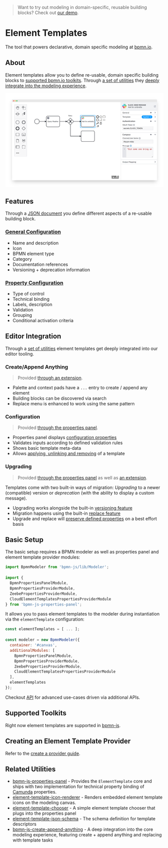 > Want to try out modeling in domain-specific, reusable building blocks? Check out [our demo](https://bpmn-io.github.io/bpmn-js-connectors-extension/?aa=1).

# Element Templates

The tool that powers declarative, domain specific modeling at [bpmn.io](https://bpmn.io/).

## About

Element templates allow you to define re-usable, domain specific building blocks to [supported bpmn.io toolkits](#supported-toolkits). Through [a set of utilities](#related-utilities) they [deeply integrate into the modeling experience](#editor-integration).

![Element Templates application demo](./docs/screenshot.png)


## Features

Through a [JSON document](./docs/DEFINITION.md#readme) you define different aspects of a re-usable building block.

### [General Configuration](./docs/DEFINITION.md#general)

* Name and description
* Icon
* BPMN element type
* Category
* Documentation references
* Versioning + deprecation information

### [Property Configuration](./docs/DEFINITION.md#properties)

* Type of control
* Technical binding
* Labels, description
* Validation
* Grouping
* Conditional activation criteria


## Editor Integration

Through a [set of utilities](#related-utilities) element templates get deeply integrated into our editor tooling.

### Create/Append Anything

> Provided [through an extension](https://github.com/bpmn-io/bpmn-js-create-append-anything).

* Palette and context pads have a `...` entry to create / append any element
* Building blocks can be discovered via search
* Replace menu is enhanced to work using the same pattern

### Configuration

> Provided [through the properties panel](https://github.com/bpmn-io/bpmn-js-properties-panel).

* Properties panel displays [configuration properties](./docs/PROPERTIES_EDITING.md#readme)
* Validates inputs according to defined validation rules
* Shows basic template meta-data
* Allows [applying, unlinking and removing](./docs/APPLICATION.md#readme) of a template

### Upgrading

> Provided [through the properties panel](https://github.com/bpmn-io/bpmn-js-properties-panel) as well as [an extension](https://github.com/bpmn-io/bpmn-js-create-append-anything).

Templates come with two built-in ways of migration: _Upgrading_ to a newer (compatible) version or _deprecation_ (with the ability to display a custom message).

* Upgrading works alongside the built-in [versioning feature](./docs/VERSIONING.md#readme)
* Migration happens using the built-in [replace feature](./docs/APPLICATION.md#replace)
* Upgrade and replace will [preserve defined properties](./docs/APPLICATION.md#upgrade-behavior) on a best effort basis


## Basic Setup

The basic setup requires a BPMN modeler as well as properties panel and element template provider modules:

```javascript
import BpmnModeler from 'bpmn-js/lib/Modeler';

import {
  BpmnPropertiesPanelModule,
  BpmnPropertiesProviderModule,
  ZeebePropertiesProviderModule,
  CloudElementTemplatesPropertiesProviderModule
} from 'bpmn-js-properties-panel';
```

It allows you to pass element templates to the modeler during instantiation via the `elementTemplate` configuration:

```javascript
const elementTemplates = [ ... ];

const modeler = new BpmnModeler({
  container: '#canvas',
  additionalModules: [
    BpmnPropertiesPanelModule,
    BpmnPropertiesProviderModule,
    ZeebePropertiesProviderModule,
    CloudElementTemplatesPropertiesProviderModule
  ],
  elementTemplates
});
```

Checkout [API](./docs/API.md) for advanced use-cases driven via additional APIs.


## Supported Toolkits

Right now element templates are supported in [bpmn-js](https://github.com/bpmn-io/bpmn-js).


## Creating an Element Template Provider

Refer to the [create a provider guide](./docs/CREATE_ELEMENT_TEMPLATE_PROVIDER.md#readme).


## Related Utilities

* [bpmn-js-properties-panel](https://github.com/bpmn-io/bpmn-js-properties-panel) - Provides the `ElementTemplate` core and ships with two implementation for technical property binding of [Camunda](https://camunda.com/) properties.
* [element-template-icon-renderer](https://github.com/bpmn-io/element-templates-icons-renderer) - Renders embedded element template icons on the modeling canvas.
* [element-template-chooser](https://github.com/bpmn-io/element-template-chooser) - A simple element template chooser that plugs into the properties panel
* [element-template-json-schema](https://github.com/camunda/element-templates-json-schema) - The schema definition for template descriptors
* [bpmn-js-create-append-anything](https://github.com/bpmn-io/bpmn-js-create-append-anything) - A deep integration into the core modeling experience, featuring create + append anything and replacing with template tasks
